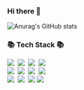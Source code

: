 ### Hi there 👋

<!--
**PARKYUNJU/PARKYUNJU** is a ✨ _special_ ✨ repository because its `README.md` (this file) appears on your GitHub profile.

Here are some ideas to get you started:

- 🔭 I’m currently working on ...
- 🌱 I’m currently learning ...
- 👯 I’m looking to collaborate on ...
- 🤔 I’m looking for help with ...
- 💬 Ask me about ...
- 📫 How to reach me: ...
- 😄 Pronouns: ...
- ⚡ Fun fact: ...
-->
![Anurag's GitHub stats](https://github-readme-stats.vercel.app/api?username=PARKYUNJU&show_icons=true&theme=radical&hide=rank)



<h3>📚 Tech Stack 📚</h3>
<p>
  <img src="https://img.shields.io/badge/Java-007396?style=flat-square&logo=Java&logoColor=white"/></a>&nbsp
  <img src="https://img.shields.io/badge/Python-007396?style=flat-square&logo=Python&logoColor=white"/></a>&nbsp
    <img src="https://img.shields.io/badge/C-007396?style=flat-square&logo=C&logoColor=white"/></a>&nbsp
      <img src="https://img.shields.io/badge/JavaScript-007396?style=flat-square&logo=JavaScript&logoColor=white"/></a>&nbsp



  <br>
  <img src="https://img.shields.io/badge/Spring-6DB33F?style=flat-square&logo=Spring&logoColor=white"/></a>&nbsp
  <img src="https://img.shields.io/badge/SpringBoot-6DB33F?style=flat-square&logo=SpringBoot&logoColor=white"/></a>&nbsp 
    <img src="https://img.shields.io/badge/NodeJs-6DB33F?style=flat-square&logo=NodeJs&logoColor=white"/></a>&nbsp 
    <img src="https://img.shields.io/badge/VisualStudio-6DB33F?style=flat-square&logo=VisualStudio&logoColor=white"/></a>&nbsp 


  <br>
  <img src="https://img.shields.io/badge/Mysql-E6B91E?style=flat-square&logo=MySql&logoColor=white"/></a>&nbsp 
  <img src="https://img.shields.io/badge/AWS-232F3E?style=flat-square&logo=AmazonAWS&logoColor=white"/></a>&nbsp 
<img src="https://img.shields.io/badge/Redis-DC382D?style=flat-square&logo=Redis&logoColor=white"/>
<img src="https://img.shields.io/badge/GithubAction-DC382D?style=flat-square&logo=GithubAction&logoColor=white"/>

</p>





